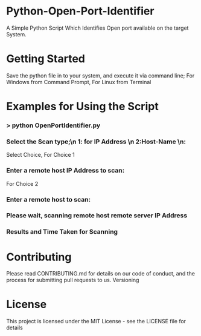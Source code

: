 # Python-Open-Port-Identifier
A Simple Python Script Which Identifies Open port available on the target System.

# Getting Started
Save the python file in to your system, and execute it via command line;
For Windows from Command Prompt,
For Linux from Terminal

# Examples for Using the Script
### > python OpenPortIdentifier.py
### Select the Scan type;\n 1: for IP Address \n 2:Host-Name \n:
Select Choice,
For Choice 1
### Enter a remote host IP Address to scan:
For Choice 2
### Enter a remote host to scan:

### Please wait, scanning remote host remote server IP Address
### Results and Time Taken for Scanning

# Contributing

Please read CONTRIBUTING.md for details on our code of conduct, and the process for submitting pull requests to us.
Versioning

# License

This project is licensed under the MIT License - see the LICENSE file for details
